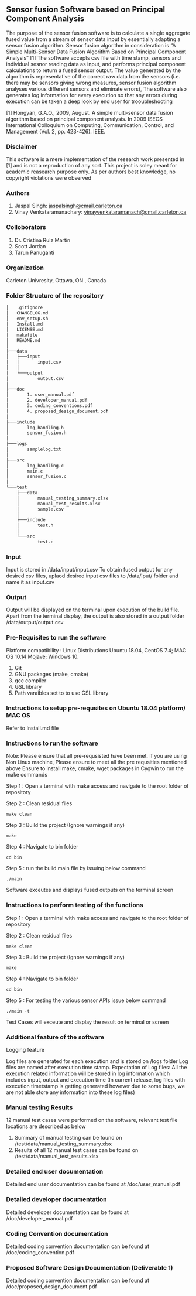 ## Sensor fusion Software based on Principal Component Analysis ##

The purpose of the sensor fusion software is to calculate a single aggregate fused value from a stream of sensor data input by essentially adapting a sensor fusion algorithm. Sensor fusion algorithm in consideration is “A Simple Multi-Sensor Data Fusion Algorithm Based on Principal Component Analysis” [1]  The software accepts csv file with time stamp, sensors and individual sesnor reading data as input, and performs principal component calculations to return a fused sensor output. The value generated by the algorithm is representative of the correct raw data from the sensors (i.e. there may be sensors giving wrong measures, sensor fusion algorithm analyses various different sensors and eliminate errors), The software also generates log information for every execution so that any errors during execution can be taken a deep look by end user for trooubleshooting 

[1] Hongyan, G.A.O., 2009, August. A simple multi-sensor data fusion algorithm based on principal component analysis. In 2009 ISECS International Colloquium on Computing, Communication, Control, and Management (Vol. 2, pp. 423-426). IEEE.

### Disclaimer

This software is a mere implementation of the research work presented in [1] and is not a reproduction of any sort. This project is soley meant for academic reasearch purpose only. As per authors best knowledge, no copyright violations were observed  

### Authors

1.  Jaspal Singh: jaspalsingh@cmail.carleton.ca
2.  Vinay Venkataramanachary: vinayvenkataramanach@cmail.carleton.ca

### Colloborators

1. Dr. Cristina Ruiz Martín
2. Scott Jordan
3. Tarun Panuganti

### Organization

Carleton Univresity, Ottawa, ON , Canada

### Folder Structure of the repository

```bash
│   .gitignore
│   CHANGELOG.md
│   env_setup.sh
│   Install.md
│   LICENSE.md
│   makefile
│   README.md
│
├───data
│   ├───input
│   │       input.csv
│   │
│   └───output
│           output.csv
│
├───doc
│       1. user_manual.pdf
│       2. developer_manual.pdf
│       3. coding_conventions.pdf
│       4. proposed_design_document.pdf
│
├───include
│       log_handling.h
│       sensor_fusion.h
│
├───logs
│       samplelog.txt
│
├───src
│       log_handling.c
│       main.c
│       sensor_fusion.c
│
└───test
    ├───data
    │       manual_testing_summary.xlsx
    │       manual_test_results.xlsx
    │       sample.csv
    │
    ├───include
    │       test.h
    │
    └───src
            test.c
```

### Input

Input is stored in /data/input/input.csv
To obtain fused output for any desired csv files, uplaod desired input csv files to /data/iput/ folder and name it as input.csv

### Output

Output will be displayed on the terminal upon execution of the build file.
Apart from the terminal display, the output is also stored in a output folder /data/output/output.csv

### Pre-Requisites to run the software

Platform compatibility : Linux Distributions Ubuntu 18.04, CentOS 7.4; MAC OS 10.14 Mojave; Windows 10.

1. Git
2. GNU packages (make, cmake)
2. gcc compiler
2. GSL library
3. Path varaibles set to to use GSL library

### Instructions to setup pre-requsites on Ubuntu 18.04 platform/ MAC OS

Refer to Install.md file

### Instructions to run the software

Note: Please ensure that all pre-requsisted have been met.
If you are using Non Linux machine, Please ensure to meet all the pre requsities mentioned above 
Ensure to install make, cmake, wget packages in Cygwin to run the make commands

Step 1 : Open a terminal with make access and navigate to the root  folder of repository 

Step 2 : Clean residual files
```
make clean
```
Step 3 : Build the project (Ignore warnings if any)

```
make
```

Step 4 : Navigate to bin folder
```
cd bin
```

Step 5 : run the build main file by issuing below command 
```
./main
```
Software exceutes and displays fused outputs on the terminal screen

### Instructions to perform testing of the functions

Step 1 : Open a terminal with make access and navigate to the root  folder of repository 

Step 2 : Clean residual files
```
make clean
```
Step 3 : Build the project (Ignore warnings if any)

```
make
```

Step 4 : Navigate to bin folder
```
cd bin
```

Step 5 : For testing the various sensor APIs issue below command 

```
./main -t
```

Test Cases will exceute and display the result on terminal or screen


### Additional feature of the software

Logging feature

Log files are generated for each execution and is stored on /logs folder
Log files are named after execution time stamp. 
Expectation of Log files: All the execution related information will be stored in log information which includes input, output and execution time
(In current release, log files with execution timetstamp is getting generated however due to some bugs, we are not able store any information into these log files)

### Manual testing Results

12 manual test cases were performed on the software, relevant test file locations are described as below

1. Summary of manual testing can be found on /test/data/manual_testing_summary.xlsx
2. Results of all 12 manual test cases can be found on /test/data/manual_test_results.xlsx

### Detailed end user documentation

Detailed end user documentation can be found at /doc/user_manual.pdf

### Detailed developer documentation

Detailed developer  documentation can be found at /doc/developer_manual.pdf

### Coding Convention documentation

Detailed coding convention  documentation can be found at /doc/coding_convention.pdf

### Proposed Software Design Documentation (Deliverable 1)

Detailed coding convention  documentation can be found at /doc/proposed_design_document.pdf
